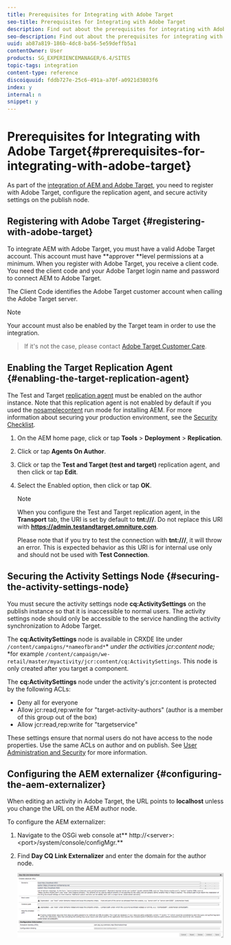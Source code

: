 ```yaml
---
title: Prerequisites for Integrating with Adobe Target
seo-title: Prerequisites for Integrating with Adobe Target
description: Find out about the prerequisites for integrating with Adobe Target.
seo-description: Find out about the prerequisites for integrating with Adobe Target.
uuid: ab87a819-186b-4dc8-ba56-5e59deffb5a1
contentOwner: User
products: SG_EXPERIENCEMANAGER/6.4/SITES
topic-tags: integration
content-type: reference
discoiquuid: fddb727e-25c6-491a-a70f-a0921d3803f6
index: y
internal: n
snippet: y
---
```


# Prerequisites for Integrating with Adobe Target{#prerequisites-for-integrating-with-adobe-target}

As part of the [integration of AEM and Adobe Target](../../../sites/administering/using/target.md), you need to register with Adobe Target, configure the replication agent, and secure activity settings on the publish node.

## Registering with Adobe Target {#registering-with-adobe-target}

To integrate AEM with Adobe Target, you must have a valid Adobe Target account. This account must have **approver **level permissions at a minimum. When you register with Adobe Target, you receive a client code. You need the client code and your Adobe Target login name and password to connect AEM to Adobe Target.

The Client Code identifies the Adobe Target customer account when calling the Adobe Target server.

>[!NOTE]
>
>Your account must also be enabled by the Target team in order to use the integration.  

>
>If it's not the case, please contact [Adobe Target Customer Care](https://marketing.adobe.com/resources/help/en_US/target/target/r_problem.html).

## Enabling the Target Replication Agent {#enabling-the-target-replication-agent}

The Test and Target [replication agent](../../../sites/deploying/using/replication.md) must be enabled on the author instance. Note that this replication agent is not enabled by default if you used the [nosamplecontent](../../../sites/deploying/using/configure-runmodes.md#using-samplecontent-and-nosamplecontent) run mode for installing AEM. For more information about securing your production environment, see the [Security Checklist](../../../sites/administering/using/security-checklist.md).

1. On the AEM home page, click or tap **Tools** &gt; **Deployment** &gt; **Replication**.
1. Click or tap **Agents On Author**.
1. Click or tap the **Test and Target (test and target)** replication agent, and then click or tap **Edit**.
1. Select the Enabled option, then click or tap **OK**.

   >[!NOTE]
   >
   >When you configure the Test and Target replication agent, in the **Transport** tab, the URI is set by default to **tnt:///**. Do not replace this URI with **https://admin.testandtarget.omniture.com**.
   >
   >
   >Please note that if you try to test the connection with **tnt:///**, it will throw an error. This is expected behavior as this URI is for internal use only and should not be used with **Test Connection**.

## Securing the Activity Settings Node {#securing-the-activity-settings-node}

You must secure the activity settings node **cq:ActivitySettings** on the publish instance so that it is inaccessible to normal users. The activity settings node should only be accessible to the service handling the activity synchronization to Adobe Target.

The **cq:ActivitySettings** node is available in CRXDE lite under `/content/campaigns/*nameofbrand*`* *under the activities jcr:content node;* *for example `/content/campaign/we-retail/master/myactivity/jcr:content/cq:ActivitySettings`. This node is only created after you target a component.

The **cq:ActivitySettings** node under the activity's jcr:content is protected by the following ACLs:

* Deny all for everyone
* Allow jcr:read,rep:write for "target-activity-authors" (author is a member of this group out of the box)
* Allow jcr:read,rep:write for "targetservice"

These settings ensure that normal users do not have access to the node properties. Use the same ACLs on author and on publish. See [User Administration and Security](../../../sites/administering/using/security.md) for more information.

## Configuring the AEM externalizer {#configuring-the-aem-externalizer}

When editing an activity in Adobe Target, the URL points to **localhost** unless you change the URL on the AEM author node.

To configure the AEM externalizer:

1. Navigate to the OSGi web console at** http://&lt;server&gt;:&lt;port&gt;/system/console/configMgr.**
1. Find **Day CQ Link Externalizer** and enter the domain for the author node.

   ![](assets/chlimage_1-126.png)

